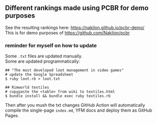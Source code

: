 ## Different rankings made using PCBR for demo purposes

See the resulting rankings here: https://nakilon.github.io/pcbr-demo/  
This is for demo purposes of https://github.com/Nakilon/pcbr

### reminder for myself on how to update

Some `.txt` files are updated manually.  
Some are updated programmatically:
  ```none
  ## "The most developed loot management in video games"
  # update the Google Spreadsheet
  $ ruby loot.rb > loot.txt
  ```
  ```none
  ## Rimworld textiles
  # copypaste the <table> from wiki to textiles.html
  $ bundle install && bundle exec ruby textiles.rb
  ```
Then after you mush the txt changes GitHub Action will automatically compile the single-page `index.md`, YFM docs and deploy them as GitHub Pages.
